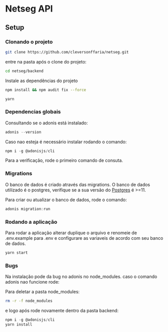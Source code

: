 # Netseg API

## Setup

### Clonando o projeto 

```bash
git clone https://github.com/cleversonffaria/netseg.git
```
entre na pasta após o clone do projeto: 
```bash
cd netseg/backend
```
Instale as dependências do projeto

```bash
npm install && npm audit fix --force
```

```bash
yarn
```

### Dependencias globais
Consultando se o adonis está instalado:
```js
adonis --version
```

Caso nao esteja é necessário instalar rodando o comando:
```js
npm i -g @adonisjs/cli
```

Para a verificação, rode o primeiro comando de consuta.


### Migrations

O banco de dados é criado através das migrations. O banco de dados utilizado é o postgres, verifique se a sua versão do [Postgres](https://www.postgresql.org/download/) é >=11. 

Para criar ou atualizar o banco de dados,  rode o comando:

```js
adonis migration:run
```

### Rodando a aplicação

Para rodar a aplicação alterar duplique o arquivo e renomeie de .env.example para .env e configurare as variaveis de acordo com seu banco de dados.

```js
yarn start
```


### Bugs 

Na instalação pode da bug no adonis no node_modules. caso o comando adonis nao funcione rode:

Para deletar a pasta node_modules:
```bash
rm -r -f node_modules
```

e logo após rode novamente dentro da pasta backend:

```js
npm i -g @adonisjs/cli
yarn install
```
